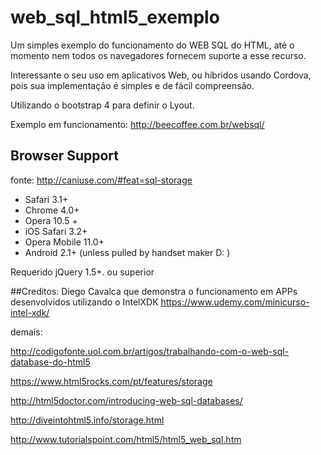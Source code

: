 # web_sql_html5_exemplo
Um simples exemplo do funcionamento do WEB SQL do HTML, até o momento nem todos os navegadores fornecem suporte a esse recurso.  

Interessante o seu uso em aplicativos Web, ou híbridos usando Cordova, pois sua implementação é simples e de fácil compreensão. 

Utilizando o bootstrap 4 para definir o Lyout.

Exemplo em funcionamento: http://beecoffee.com.br/websql/

Browser Support
---------------

fonte: http://caniuse.com/#feat=sql-storage

* Safari 3.1+
* Chrome 4.0+
* Opera 10.5 +
* iOS Safari 3.2+
* Opera Mobile 11.0+
* Android 2.1+ (unless pulled by handset maker D: )

Requerido jQuery 1.5+. ou superior 


##Creditos: 
Diego Cavalca que demonstra o funcionamento em APPs desenvolvidos utilizando o IntelXDK
https://www.udemy.com/minicurso-intel-xdk/

demais: 

http://codigofonte.uol.com.br/artigos/trabalhando-com-o-web-sql-database-do-html5

https://www.html5rocks.com/pt/features/storage

http://html5doctor.com/introducing-web-sql-databases/

http://diveintohtml5.info/storage.html

http://www.tutorialspoint.com/html5/html5_web_sql.htm
